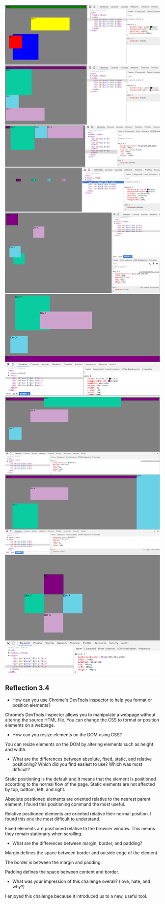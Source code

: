 ![1. Change the Colors](imgs/1.png)
![2. Column](imgs/2.png)
![3. Row](imgs/3.png)
![4. Make Equidistant](imgs/4.png)
![5. Squares](imgs/5.png)
![6. Footer](imgs/6.png)
![7. Header](imgs/7.png)
![8. Sidebar](imgs/8.png)
![9. Get Creative](imgs/9.png)


## Reflection 3.4
- How can you use Chrome's DevTools inspector to help you format or position elements?

Chrome’s DevTools inspector allows you to manipulate a webpage without altering the source HTML file. You can change the CSS to format or position elements on a webpage.

- How can you resize elements on the DOM using CSS?

You can resize elements on the DOM by altering elements such as height and width.

- What are the differences between absolute, fixed, static, and relative positioning? Which did you find easiest to use? Which was most difficult?

Static positioning is the default and it means that the element is positioned according to the normal flow of the page. Static elements are not affected by top, bottom, left, and right.

Absolute positioned elements are oriented relative to the nearest parent element. I found this positioning command the most useful.

Relative positioned elements are oriented relative their normal position. I found this one the most difficult to understand.

Fixed elements are positioned relative to the browser window. This means they remain stationary when scrolling.

- What are the differences between margin, border, and padding?

Margin defines the space between border and outside edge of the element.

The border is between the margin and padding.

Padding defines the space between content and border.

- What was your impression of this challenge overall? (love, hate, and why?)

I enjoyed this challenge because it introduced us to a new, useful tool.
